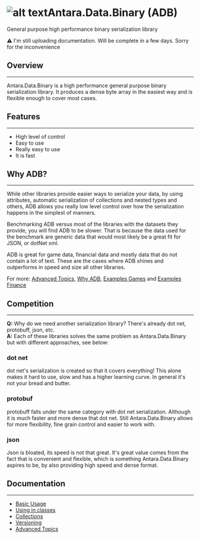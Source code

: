 # ![alt text](http://cdn.3volve.io/adb/images/logo/0.5x/logo@0.5x.png "ADB Logo")Antara.Data.Binary (ADB)

General purpose high performance binary serialization library

:warning: I'm still uploading documentation. Will be complete in a few days. Sorry for the inconvenience

## Overview

---

Antara.Data.Binary is a high performance general purpose binary serialization library. It produces a dense byte array in the easiest way and is flexible enough to cover most cases.

## Features

---

* High level of control
* Easy to use
* Really easy to use
* It is fast

## Why ADB?

---

While other libraries provide easier ways to serialize your data, by using attributes, automatic serialization of collections and nested types and others, ADB allows you really low level control over how the serialization happens in the simplest of manners. 

Benchmarking ADB versus most of the libraries with the datasets they provide, you will find ADB to be slower. That is because the data used for the benchmark are generic data that would most likely be a great fit for JSON, or dotNet xml.

ADB is great for game data, financial data and mostly data that do not contain a lot of text. These are the cases where ADB shines and outperforms in speed and size all other libraries.

For more: [Advanced Topics](ADVANCED_TOPICS.md), [Why ADB](WHY_ADB.md), [Examples Games](EXAMPLES_GAMES.md) and [Examples Finance](EXAMPLES_FINANCE.md)

## Competition

---

**Q:** Why do we need another serialization library? There's already dot net, protobuff, json, etc.  
**A:** Each of these libraries solves the same problem as Antara.Data.Binary but with different approaches, see below:

### dot net

dot net's serialization is created so that it covers everything! This alone makes it hard to use, slow and has a higher learning curve. In general it's not your bread and butter.

### protobuf

protobuff falls under the same category with dot net serialization. Although it is much faster and more dense that dot net. Still Antara.Data.Binary allows for more flexibility, fine grain control and easier to work with.

### json

Json is bloated, its speed is not that great. It's great value comes from the fact that is convenient and flexible, which is something Antara.Data.Binary aspires to be, by also providing high speed and dense format.

## Documentation

---

- [Basic Usage](BASIC_USAGE.md) 
- [Using in classes](CLASSES.md)  
- [Collections](COLLECTIONS.md)  
- [Versioning](VERSIONING.md)  
- [Advanced Topics](ADVANCED_TOPICS.md)





